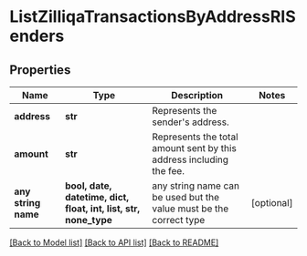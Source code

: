 # ListZilliqaTransactionsByAddressRISenders


## Properties
Name | Type | Description | Notes
------------ | ------------- | ------------- | -------------
**address** | **str** | Represents the sender&#39;s address. | 
**amount** | **str** | Represents the total amount sent by this address including the fee. | 
**any string name** | **bool, date, datetime, dict, float, int, list, str, none_type** | any string name can be used but the value must be the correct type | [optional]

[[Back to Model list]](../README.md#documentation-for-models) [[Back to API list]](../README.md#documentation-for-api-endpoints) [[Back to README]](../README.md)


